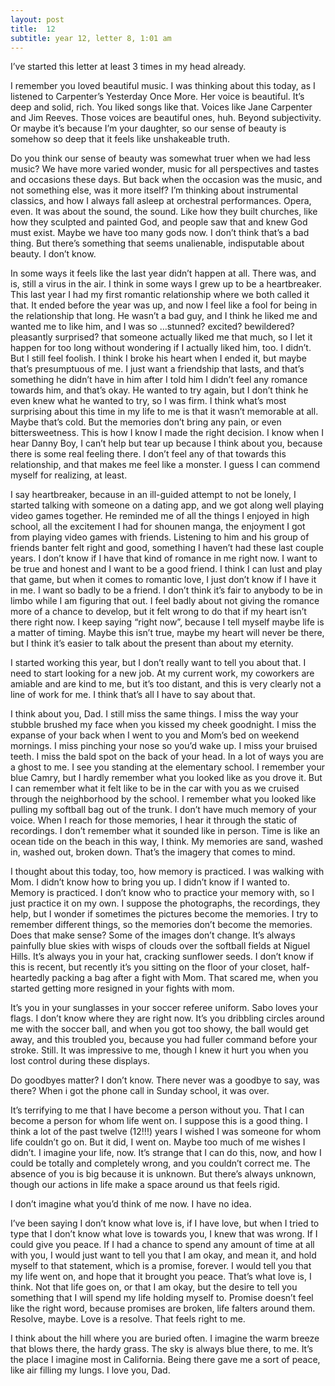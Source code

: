 ```yaml
---
layout: post
title:  12
subtitle: year 12, letter 8, 1:01 am
---
```

I’ve started this letter at least 3 times in my head already.

I remember you loved beautiful music. I was thinking about this today, as I listened to Carpenter’s Yesterday Once More. Her voice is beautiful. It’s deep and solid, rich. You liked songs like that. Voices like Jane Carpenter and Jim Reeves. Those voices are beautiful ones, huh. Beyond subjectivity. Or maybe it’s because I’m your daughter, so our sense of beauty is somehow so deep that it feels like unshakeable truth.

Do you think our sense of beauty was somewhat truer when we had less music? We have more varied wonder, music for all perspectives and tastes and occasions these days. But back when the occasion was the music, and not something else, was it more itself? I’m thinking about instrumental classics, and how I always fall asleep at orchestral performances. Opera, even. It was about the sound, the sound. Like how they built churches, like how they sculpted and painted God, and people saw that and knew God must exist. Maybe we have too many gods now. I don’t think that’s a bad thing. But there’s something that seems unalienable, indisputable about beauty. I don’t know.

In some ways it feels like the last year didn’t happen at all. There was, and is, still a virus in the air. I think in some ways I grew up to be a heartbreaker. This last year I had my first romantic relationship where we both called it that. It ended before the year was up, and now I feel like a fool for being in the relationship that long. He wasn’t a bad guy, and I think he liked me and wanted me to like him, and I was so …stunned? excited? bewildered? pleasantly surprised? that someone actually liked me that much, so I let it happen for too long without wondering if I actually liked him, too. I didn’t. But I still feel foolish. I think I broke his heart when I ended it, but maybe that’s presumptuous of me. I just want a friendship that lasts, and that’s something he didn’t have in him after I told him I didn’t feel any romance towards him, and that’s okay. He wanted to try again, but I don’t think he even knew what he wanted to try, so I was firm. I think what’s most surprising about this time in my life to me is that it wasn’t memorable at all. Maybe that’s cold. But the memories don’t bring any pain, or even bittersweetness. This is how I know I made the right decision. I know when I hear Danny Boy, I can’t help but tear up because I think about you, because there is some real feeling there. I don’t feel any of that towards this relationship, and that makes me feel like a monster. I guess I can commend myself for realizing, at least.

I say heartbreaker, because in an ill-guided attempt to not be lonely, I started talking with someone on a dating app, and we got along well playing video games together. He reminded me of all the things I enjoyed in high school, all the excitement I had for shounen manga, the enjoyment I got from playing video games with friends. Listening to him and his group of friends banter felt right and good, something I haven’t had these last couple years. I don’t know if I have that kind of romance in me right now. I want to be true and honest and I want to be a good friend. I think I can lust and play that game, but when it comes to romantic love, I just don’t know if I have it in me. I want so badly to be a friend. I don’t think it’s fair to anybody to be in limbo while I am figuring that out. I feel badly about not giving the romance more of a chance to develop, but it felt wrong to do that if my heart isn’t there right now. I keep saying “right now”, because I tell myself maybe life is a matter of timing. Maybe this isn’t true, maybe my heart will never be there, but I think it’s easier to talk about the present than about my eternity.

I started working this year, but I don’t really want to tell you about that. I need to start looking for a new job. At my current work, my coworkers are amiable and are kind to me, but it’s too distant, and this is very clearly not a line of work for me. I think that’s all I have to say about that.

I think about you, Dad. I still miss the same things. I miss the way your stubble brushed my face when you kissed my cheek goodnight. I miss the expanse of your back when I went to you and Mom’s bed on weekend mornings. I miss pinching your nose so you’d wake up. I miss your bruised teeth. I miss the bald spot on the back of your head. In a lot of ways you are a ghost to me. I see you standing at the elementary school. I remember your blue Camry, but I hardly remember what you looked like as you drove it. But I can remember what it felt like to be in the car with you as we cruised through the neighborhood by the school. I remember what you looked like pulling my softball bag out of the trunk. I don’t have much memory of your voice. When I reach for those memories, I hear it through the static of recordings. I don’t remember what it sounded like in person. Time is like an ocean tide on the beach in this way, I think. My memories are sand, washed in, washed out, broken down. That’s the imagery that comes to mind.

I thought about this today, too, how memory is practiced. I was walking with Mom. I didn’t know how to bring you up. I didn’t know if I wanted to. Memory is practiced. I don’t know who to practice your memory with, so I just practice it on my own. I suppose the photographs, the recordings, they help, but I wonder if sometimes the pictures become the memories. I try to remember different things, so the memories don’t become the memories. Does that make sense? Some of the images don’t change. It’s always painfully blue skies with wisps of clouds over the softball fields at Niguel Hills. It’s always you in your hat, cracking sunflower seeds. I don’t know if this is recent, but recently it’s you sitting on the floor of your closet, half-heartedly packing a bag after a fight with Mom. That scared me, when you started getting more resigned in your fights with mom.

It’s you in your sunglasses in your soccer referee uniform. Sabo loves your flags. I don’t know where they are right now. It’s you dribbling circles around me with the soccer ball, and when you got too showy, the ball would get away, and this troubled you, because you had fuller command before your stroke. Still. It was impressive to me, though I knew it hurt you when you lost control during these displays.

Do goodbyes matter? I don’t know. There never was a goodbye to say, was there? When i got the phone call in Sunday school, it was over.

It’s terrifying to me that I have become a person without you. That I can become a person for whom life went on. I suppose this is a good thing. I think a lot of the past twelve (12!!!) years I wished I was someone for whom life couldn’t go on. But it did, I went on. Maybe too much of me wishes I didn’t. I imagine your life, now. It’s strange that I can do this, now, and how I could be totally and completely wrong, and you couldn’t correct me. The absence of you is big because it is unknown. But there’s always unknown, though our actions in life make a space around us that feels rigid.

I don’t imagine what you’d think of me now. I have no idea.

I’ve been saying I don’t know what love is, if I have love, but when I tried to type that I don’t know what love is towards you, I knew that was wrong. If I could give you peace. If I had a chance to spend any amount of time at all with you, I would just want to tell you that I am okay, and mean it, and hold myself to that statement, which is a promise, forever. I would tell you that my life went on, and hope that it brought you peace. That’s what love is, I think. Not that life goes on, or that I am okay, but the desire to tell you something that I will spend my life holding myself to. Promise doesn’t feel like the right word, because promises are broken, life falters around them. Resolve, maybe. Love is a resolve. That feels right to me.

I think about the hill where you are buried often. I imagine the warm breeze that blows there, the hardy grass. The sky is always blue there, to me. It’s the place I imagine most in California. Being there gave me a sort of peace, like air filling my lungs. I love you, Dad. 
